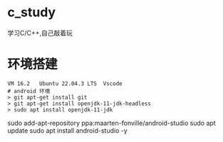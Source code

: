 # c_study
学习C/C++,自己敲着玩

# 环境搭建
    VM 16.2   Ubuntu 22.04.3 LTS  Vscode
    # android 环境
    > git apt-get install git
    > git apt-get install openjdk-11-jdk-headless
    > sudo apt install openjdk-11-jdk
sudo add-apt-repository ppa:maarten-fonville/android-studio
sudo apt update
sudo apt install android-studio -y
